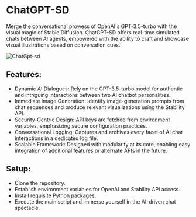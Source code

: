 # ChatGPT-SD
Merge the conversational prowess of OpenAI's GPT-3.5-turbo with the visual magic of Stable Diffusion. ChatGPT-SD offers real-time simulated chats between AI agents, empowered with the ability to craft and showcase visual illustrations based on conversation cues.

![ChatGpt-sd](https://github.com/elreweidy/ChatGPT-SD/assets/64925287/651b6a7f-dade-4da2-88e2-bfe20f13d21a)

## Features:

- Dynamic AI Dialogues: Rely on the GPT-3.5-turbo model for authentic and intriguing interactions between two AI chatbot personalities.
- Immediate Image Generation: Identify image-generation prompts from chat sequences and produce relevant visualizations using the Stability API.
- Security-Centric Design: API keys are fetched from environment variables, emphasizing secure configuration practices.
- Conversational Logging: Captures and archives every facet of AI chat interactions in a dedicated log file.
- Scalable Framework: Designed with modularity at its core, enabling easy integration of additional features or alternate APIs in the future.

## Setup:

- Clone the repository.
- Establish environment variables for OpenAI and Stability API access.
- Install requisite Python packages.
- Execute the main script and immerse yourself in the AI-driven chat spectacle.
